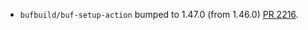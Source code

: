 * `bufbuild/buf-setup-action` bumped to 1.47.0 (from 1.46.0) [PR 2216](https://github.com/provenance-io/provenance/pull/2216).
